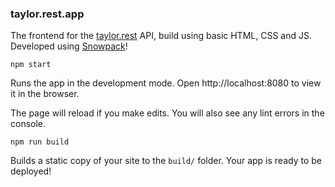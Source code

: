 ### taylor.rest.app

The frontend for the [taylor.rest](https://taylor.rest/) API, build using basic HTML, CSS and JS. 
Developed using [Snowpack](https://snowpack.dev/)!

`npm start`

Runs the app in the development mode.
Open http://localhost:8080 to view it in the browser.

The page will reload if you make edits.
You will also see any lint errors in the console.

`npm run build`

Builds a static copy of your site to the `build/` folder.
Your app is ready to be deployed!